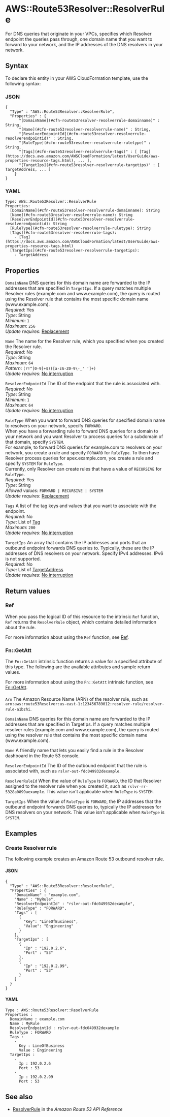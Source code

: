 # AWS::Route53Resolver::ResolverRule<a name="aws-resource-route53resolver-resolverrule"></a>

For DNS queries that originate in your VPCs, specifies which Resolver endpoint the queries pass through, one domain name that you want to forward to your network, and the IP addresses of the DNS resolvers in your network\.

## Syntax<a name="aws-resource-route53resolver-resolverrule-syntax"></a>

To declare this entity in your AWS CloudFormation template, use the following syntax:

### JSON<a name="aws-resource-route53resolver-resolverrule-syntax.json"></a>

```
{
  "Type" : "AWS::Route53Resolver::ResolverRule",
  "Properties" : {
      "[DomainName](#cfn-route53resolver-resolverrule-domainname)" : String,
      "[Name](#cfn-route53resolver-resolverrule-name)" : String,
      "[ResolverEndpointId](#cfn-route53resolver-resolverrule-resolverendpointid)" : String,
      "[RuleType](#cfn-route53resolver-resolverrule-ruletype)" : String,
      "[Tags](#cfn-route53resolver-resolverrule-tags)" : [ [Tag](https://docs.aws.amazon.com/AWSCloudFormation/latest/UserGuide/aws-properties-resource-tags.html), ... ],
      "[TargetIps](#cfn-route53resolver-resolverrule-targetips)" : [ TargetAddress, ... ]
    }
}
```

### YAML<a name="aws-resource-route53resolver-resolverrule-syntax.yaml"></a>

```
Type: AWS::Route53Resolver::ResolverRule
Properties: 
  [DomainName](#cfn-route53resolver-resolverrule-domainname): String
  [Name](#cfn-route53resolver-resolverrule-name): String
  [ResolverEndpointId](#cfn-route53resolver-resolverrule-resolverendpointid): String
  [RuleType](#cfn-route53resolver-resolverrule-ruletype): String
  [Tags](#cfn-route53resolver-resolverrule-tags): 
    - [Tag](https://docs.aws.amazon.com/AWSCloudFormation/latest/UserGuide/aws-properties-resource-tags.html)
  [TargetIps](#cfn-route53resolver-resolverrule-targetips): 
    - TargetAddress
```

## Properties<a name="aws-resource-route53resolver-resolverrule-properties"></a>

`DomainName`  <a name="cfn-route53resolver-resolverrule-domainname"></a>
DNS queries for this domain name are forwarded to the IP addresses that are specified in `TargetIps`\. If a query matches multiple Resolver rules \(example\.com and www\.example\.com\), the query is routed using the Resolver rule that contains the most specific domain name \(www\.example\.com\)\.  
*Required*: Yes  
*Type*: String  
*Minimum*: `1`  
*Maximum*: `256`  
*Update requires*: [Replacement](https://docs.aws.amazon.com/AWSCloudFormation/latest/UserGuide/using-cfn-updating-stacks-update-behaviors.html#update-replacement)

`Name`  <a name="cfn-route53resolver-resolverrule-name"></a>
The name for the Resolver rule, which you specified when you created the Resolver rule\.  
*Required*: No  
*Type*: String  
*Maximum*: `64`  
*Pattern*: `(?!^[0-9]+$)([a-zA-Z0-9\-_' ']+)`  
*Update requires*: [No interruption](https://docs.aws.amazon.com/AWSCloudFormation/latest/UserGuide/using-cfn-updating-stacks-update-behaviors.html#update-no-interrupt)

`ResolverEndpointId`  <a name="cfn-route53resolver-resolverrule-resolverendpointid"></a>
The ID of the endpoint that the rule is associated with\.  
*Required*: No  
*Type*: String  
*Minimum*: `1`  
*Maximum*: `64`  
*Update requires*: [No interruption](https://docs.aws.amazon.com/AWSCloudFormation/latest/UserGuide/using-cfn-updating-stacks-update-behaviors.html#update-no-interrupt)

`RuleType`  <a name="cfn-route53resolver-resolverrule-ruletype"></a>
When you want to forward DNS queries for specified domain name to resolvers on your network, specify `FORWARD`\.  
When you have a forwarding rule to forward DNS queries for a domain to your network and you want Resolver to process queries for a subdomain of that domain, specify `SYSTEM`\.  
For example, to forward DNS queries for example\.com to resolvers on your network, you create a rule and specify `FORWARD` for `RuleType`\. To then have Resolver process queries for apex\.example\.com, you create a rule and specify `SYSTEM` for `RuleType`\.  
Currently, only Resolver can create rules that have a value of `RECURSIVE` for `RuleType`\.  
*Required*: Yes  
*Type*: String  
*Allowed values*: `FORWARD | RECURSIVE | SYSTEM`  
*Update requires*: [Replacement](https://docs.aws.amazon.com/AWSCloudFormation/latest/UserGuide/using-cfn-updating-stacks-update-behaviors.html#update-replacement)

`Tags`  <a name="cfn-route53resolver-resolverrule-tags"></a>
A list of the tag keys and values that you want to associate with the endpoint\.  
*Required*: No  
*Type*: List of [Tag](https://docs.aws.amazon.com/AWSCloudFormation/latest/UserGuide/aws-properties-resource-tags.html)  
*Maximum*: `200`  
*Update requires*: [No interruption](https://docs.aws.amazon.com/AWSCloudFormation/latest/UserGuide/using-cfn-updating-stacks-update-behaviors.html#update-no-interrupt)

`TargetIps`  <a name="cfn-route53resolver-resolverrule-targetips"></a>
An array that contains the IP addresses and ports that an outbound endpoint forwards DNS queries to\. Typically, these are the IP addresses of DNS resolvers on your network\. Specify IPv4 addresses\. IPv6 is not supported\.  
*Required*: No  
*Type*: List of [TargetAddress](aws-properties-route53resolver-resolverrule-targetaddress.md)  
*Update requires*: [No interruption](https://docs.aws.amazon.com/AWSCloudFormation/latest/UserGuide/using-cfn-updating-stacks-update-behaviors.html#update-no-interrupt)

## Return values<a name="aws-resource-route53resolver-resolverrule-return-values"></a>

### Ref<a name="aws-resource-route53resolver-resolverrule-return-values-ref"></a>

 When you pass the logical ID of this resource to the intrinsic `Ref` function, `Ref` returns the `ResolverRule` object, which contains detailed information about the rule\.

For more information about using the `Ref` function, see [Ref](https://docs.aws.amazon.com/AWSCloudFormation/latest/UserGuide/intrinsic-function-reference-ref.html)\.

### Fn::GetAtt<a name="aws-resource-route53resolver-resolverrule-return-values-fn--getatt"></a>

The `Fn::GetAtt` intrinsic function returns a value for a specified attribute of this type\. The following are the available attributes and sample return values\.

For more information about using the `Fn::GetAtt` intrinsic function, see [Fn::GetAtt](https://docs.aws.amazon.com/AWSCloudFormation/latest/UserGuide/intrinsic-function-reference-getatt.html)\.

#### <a name="aws-resource-route53resolver-resolverrule-return-values-fn--getatt-fn--getatt"></a>

`Arn`  <a name="Arn-fn::getatt"></a>
The Amazon Resource Name \(ARN\) of the resolver rule, such as `arn:aws:route53Resolver:us-east-1:123456789012:resolver-rule/resolver-rule-a1bzhi`\.

`DomainName`  <a name="DomainName-fn::getatt"></a>
DNS queries for this domain name are forwarded to the IP addresses that are specified in TargetIps\. If a query matches multiple resolver rules \(example\.com and www\.example\.com\), the query is routed using the resolver rule that contains the most specific domain name \(www\.example\.com\)\.

`Name`  <a name="Name-fn::getatt"></a>
A friendly name that lets you easily find a rule in the Resolver dashboard in the Route 53 console\. 

`ResolverEndpointId`  <a name="ResolverEndpointId-fn::getatt"></a>
The ID of the outbound endpoint that the rule is associated with, such as `rslvr-out-fdc049932dexample`\.

`ResolverRuleId`  <a name="ResolverRuleId-fn::getatt"></a>
When the value of `RuleType` is `FORWARD`, the ID that Resolver assigned to the resolver rule when you created it, such as `rslvr-rr-5328a0899aexample`\. This value isn't applicable when `RuleType` is `SYSTEM`\.

`TargetIps`  <a name="TargetIps-fn::getatt"></a>
When the value of `RuleType` is `FORWARD`, the IP addresses that the outbound endpoint forwards DNS queries to, typically the IP addresses for DNS resolvers on your network\. This value isn't applicable when `RuleType` is `SYSTEM`\.

## Examples<a name="aws-resource-route53resolver-resolverrule--examples"></a>

### Create Resolver rule<a name="aws-resource-route53resolver-resolverrule--examples--Create_Resolver_rule"></a>

The following example creates an Amazon Route 53 outbound resolver rule\.

#### JSON<a name="aws-resource-route53resolver-resolverrule--examples--Create_Resolver_rule--json"></a>

```
{
  "Type" : "AWS::Route53Resolver::ResolverRule",
  "Properties" : {
    "DomainName" : "example.com",
    "Name" : "MyRule",
    "ResolverEndpointId" : "rslvr-out-fdc049932dexample",
    "RuleType" : "FORWARD", 
    "Tags" : [
      {
        "Key": "LineOfBusiness",
        "Value": "Engineering"
      }
    ],
    "TargetIps" : [
      {
        "Ip" : "192.0.2.6",
        "Port" : "53"
      },
      {
        "Ip" : "192.0.2.99",
        "Port" : "53"
      }
    ]
  }
}
```

#### YAML<a name="aws-resource-route53resolver-resolverrule--examples--Create_Resolver_rule--yaml"></a>

```
Type : AWS::Route53Resolver::ResolverRule
Properties : 
  DomainName : example.com
  Name : MyRule
  ResolverEndpointId : rslvr-out-fdc049932dexample
  RuleType : FORWARD 
  Tags : 
    - 
      Key : LineOfBusiness
      Value : Engineering
  TargetIps :
    - 
      Ip : 192.0.2.6
      Port : 53
    -  
      Ip : 192.0.2.99
      Port : 53
```

## See also<a name="aws-resource-route53resolver-resolverrule--seealso"></a>
+  [ResolverRule](https://docs.aws.amazon.com/Route53/latest/APIReference/API_route53resolver_ResolverRule.html) in the *Amazon Route 53 API Reference* 
